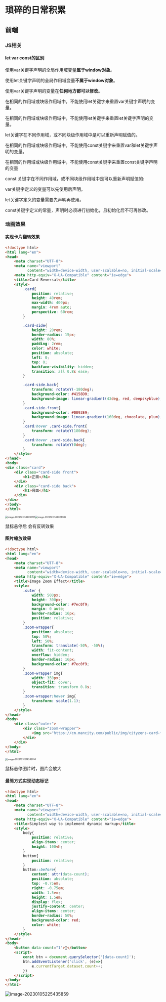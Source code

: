 # **琐碎的日常积累**

## **前端**

### **JS相关**

#### **let var const的区别**

使用var关键字声明的全局作用域变量**属于window对象**。

使用let关键字声明的全局作用域变量**不属于window对象**。

使用var关键字声明的变量在**任何地方都可以修改**。

在相同的作用域或块级作用域中，不能使用let关键字来重置var关键字声明的变量。

在相同的作用域或块级作用域中，不能使用let关键字来重置let关键字声明的变量。

let关键字在不同作用域，或不同块级作用域中是可以重新声明赋值的。

在相同的作用域或块级作用域中，不能使用const关键字来重置var和let关键字声明的变量。

在相同的作用域或块级作用域中，不能使用const关键字来重置const关键字声明的变量

const 关键字在不同作用域，或不同块级作用域中是可以重新声明赋值的:

var关键字定义的变量可以先使用后声明。

let关键字定义的变量需要先声明再使用。

const关键字定义的常量，声明时必须进行初始化，且初始化后不可再修改。



### **动画效果**

#### **实现卡片翻转效果**

```html
<!doctype html>
<html lang="en">
<head>
    <meta charset="UTF-8">
    <meta name="viewport"
          content="width=device-width, user-scalable=no, initial-scale=1.0, maximum-scale=1.0, minimum-scale=1.0">
    <meta http-equiv="X-UA-Compatible" content="ie=edge">
    <title>Card Reversal</title>
    <style>
        .card{
            position: relative;
            height: 40rem;
            max-width: 400px;
            margin: 4rem auto;
            perspective: 60rem;
        }

        .card-side{
            height: 20rem;
            border-radius: 15px;
            width: 80%;
            padding: 2rem;
            color: white;
            position: absolute;
            left: 0;
            top: 0;
            backface-visibility: hidden;
            transition: all 0.8s ease;
        }

        .card-side.back{
            transform: rotateY(-180deg);
            background-color: #4158D0;
            background-image: linear-gradient(43deg, red, deepskyblue);
        }
        .card-side.front{
            background-color: #0093E9;
            background-image: linear-gradient(160deg, chocolate, plum);
        }
        .card:hover .card-side.front{
            transform: rotateY(180deg);
        }
        .card:hover .card-side.back{
            transform: rotateY(0deg);
        }
    </style>
</head>
<body>
<div class="card">
    <div class="card-side front">
        <h1>正面</h1>
    </div>
    <div class="card-side back">
        <h1>背面</h1>
    </div>
</div>
</body>
</html>
```

<img src="日常积累.assets/image-20221231144018155.png" alt="image-20221231144018155" style="zoom:50%;" /><img src="日常积累.assets/image-20221231144028962.png" alt="image-20221231144028962" style="zoom:50%;" />

鼠标悬停后 会有反转效果



#### **图片缩放效果**

```html
<!doctype html>
<html lang="en">
<head>
    <meta charset="UTF-8">
    <meta name="viewport"
          content="width=device-width, user-scalable=no, initial-scale=1.0, maximum-scale=1.0, minimum-scale=1.0">
    <meta http-equiv="X-UA-Compatible" content="ie=edge">
    <title>Image Zoom Effect</title>
    <style>
        .outer {
            width: 500px;
            height: 300px;
            background-color: #7ec0f9;
            margin: 0 auto;
            border-radius: 16px;
            position: relative;
        }
        .zoom-wrapper{
            position: absolute;
            top: 50%;
            left: 50%;
            transform: translate(-50%, -50%);
            width: fit-content;
            overflow: hidden;
            border-radius: 16px;
            background-color: #7ec0f9;
        }
        .zoom-wrapper img{
            width: 350px;
            object-fit: cover;
            transition: transform 0.8s;
        }
        .zoom-wrapper:hover img{
            transform: scale(1.1);
        }
    </style>
</head>
<body>
    <div class="outer">
        <div class="zoom-wrapper">
            <img src="https://cn.mancity.com/public/img/cityzens-card-front.png?v20220730" alt="">
        </div>
    </div>
</body>
</html>
```

<img src="日常积累.assets/image-20221231214248014.png" alt="image-20221231214248014" style="zoom:50%;" />

鼠标悬停图片时，图片会放大



#### **最简方式实现动态标记**

```html
<!doctype html>
<html lang="en">
<head>
    <meta charset="UTF-8">
    <meta name="viewport"
          content="width=device-width, user-scalable=no, initial-scale=1.0, maximum-scale=1.0, minimum-scale=1.0">
    <meta http-equiv="X-UA-Compatible" content="ie=edge">
    <title>Simplest way to implement dynamic markup</title>
    <style>
        body{
            position: relative;
            align-items: center;
            height: 100vh;
        }
        button{
            position: relative;
        }
        button::before{
            content: attr(data-count);
            position: absolute;
            top: -0.75em;
            right: -0.75em;
            width: 1.5em;
            height: 1.5em;
            display: flex;
            justify-content: center;
            align-items: center;
            border-radius: 50%;
            background-color: red;
            color: white;
        }
    </style>
</head>
<body>
    <button data-count="1">🍔</button>
    <script>
        const btn = document.querySelector('[data-count]');
        btn.addEventListener('click', (e)=>{
            e.currentTarget.dataset.count++;
        })
    </script>
</body>
</html>
```

![image-20230105225435859](日常积累.assets/image-20230105225435859.png)